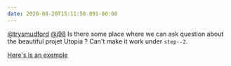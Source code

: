 ```yaml
---
date: 2020-08-20T15:11:50.891-00:00
---
```

[@trysmudford](https://twitter.com/trysmudford) [@j98](https://twitter.com/j98) Is there some place where we can ask question about the beautiful projet Utopia ? Can't make it work under `step--2`.

[Here's is an exemple](https://codepen.io/alienlebarge/pen/mdPrNNN?editors=1100)
